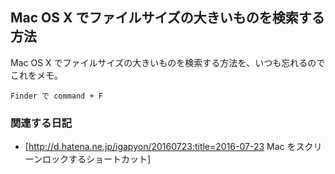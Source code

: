 ## Mac OS X でファイルサイズの大きいものを検索する方法

Mac OS X でファイルサイズの大きいものを検索する方法を、いつも忘れるのでこれをメモ。

```
Finder で command + F
```



### 関連する日記


* [http://d.hatena.ne.jp/igapyon/20160723:title=2016-07-23 Mac をスクリーンロックするショートカット]

